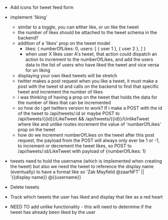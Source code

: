 - Add icons for tweet feed form

- implement 'liking'
    - similar to a toggle, you can either like, or un like the tweet
    - the number of likes should be attached to the tweet schema in the backend?
    - addition of a 'likes' prop on the tweet model
        - likes: {
            numberOfLikes: 0,
            users: [
                {
                    user 1
                },
                {
                    user 2
                },
            ]
        }
        - when user X likes user A's tweet, that action could dispatch an action to increment to the numberOfLikes, and add the users data to the list of users who have liked the tweet and vice versa for un liking
    - displaying your own liked tweets will be stretch
    - twitter makes a post request when you like a tweet, it must make a post with the tweet id and calls on the backend to find that specific tweet and increment the number of likes
    - i was thinking of having a prop on the tweet that holds the data for the number of likes that can be incremented
    - so how do i get twitters version to work? If i make a POST with the id of the tweet to /api/tweets/:id or maybe POST to /api/tweets/{{id}}/LikeTweet && /api/tweets/{{id}}/UnlikeTweet where like and unlike routes increment the value of 'numberOfLikes' prop on the tweet
    - how do we increment numberOfLikes on the tweet after this post request, the payload from the POST will always only ever be 1 or -1, to increment or decrement the tweet likes, so POST to /api/tweets/:id/LikeTweet with payload of {numberOfLikes: 1}


- tweets need to hold the username (which is implemented when creating the tweet) but also we need the tweet to reference the display name (eventually) to have a format like so 'Zak Mayfield @zaarNFT' || '{{display name}} @{{username}}


- Delete tweets


- Track which tweets the user has liked and display that like as a red heart
- NEED TO add unlike functionality - this will need to determine if the tweet has already been liked by the user